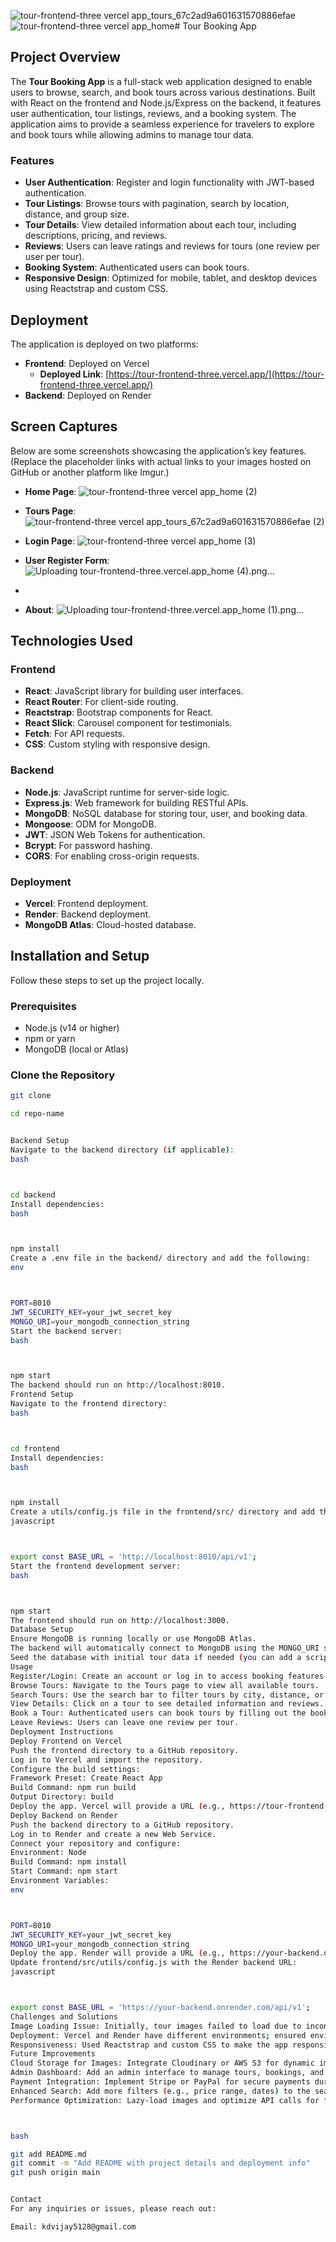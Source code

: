 ![tour-frontend-three vercel app_tours_67c2ad9a601631570886efae](https://github.com/user-attachments/assets/5ba440de-d51a-4f17-8c28-89a0f74e6dfa)![tour-frontend-three vercel app_home](https://github.com/user-attachments/assets/cf6b00a7-7041-4e47-bf5b-0a5f90eeb61a)# Tour Booking App

## Project Overview
The **Tour Booking App** is a full-stack web application designed to enable users to browse, search, and book tours across various destinations. Built with React on the frontend and Node.js/Express on the backend, it features user authentication, tour listings, reviews, and a booking system. The application aims to provide a seamless experience for travelers to explore and book tours while allowing admins to manage tour data.

### Features
- **User Authentication**: Register and login functionality with JWT-based authentication.
- **Tour Listings**: Browse tours with pagination, search by location, distance, and group size.
- **Tour Details**: View detailed information about each tour, including descriptions, pricing, and reviews.
- **Reviews**: Users can leave ratings and reviews for tours (one review per user per tour).
- **Booking System**: Authenticated users can book tours.
- **Responsive Design**: Optimized for mobile, tablet, and desktop devices using Reactstrap and custom CSS.

## Deployment
The application is deployed on two platforms:
- **Frontend**: Deployed on Vercel
  - **Deployed Link**: [https://tour-frontend-three.vercel.app/](https://tour-frontend-three.vercel.app/)
- **Backend**: Deployed on Render
 

## Screen Captures
Below are some screenshots showcasing the application’s key features. (Replace the placeholder links with actual links to your images hosted on GitHub or another platform like Imgur.)

- **Home Page**: ![tour-frontend-three vercel app_home (2)](https://github.com/user-attachments/assets/fa5fc2b3-fc5e-4873-b241-618506b52720)



- **Tours Page**: ![tour-frontend-three vercel app_tours_67c2ad9a601631570886efae (2)](https://github.com/user-attachments/assets/0e60908e-e1cd-41a9-b48d-8eb5b43497a0)


- **Login Page**: ![tour-frontend-three vercel app_home (3)](https://github.com/user-attachments/assets/d13aaabb-fe27-4a63-9feb-b225ed66ba3e)


- **User Register Form**: ![Uploading tour-frontend-three.vercel.app_home (4).png…]()

- 
- **About**: ![Uploading tour-frontend-three.vercel.app_home (1).png…]()



## Technologies Used
### Frontend
- **React**: JavaScript library for building user interfaces.
- **React Router**: For client-side routing.
- **Reactstrap**: Bootstrap components for React.
- **React Slick**: Carousel component for testimonials.
- **Fetch**: For API requests.
- **CSS**: Custom styling with responsive design.

### Backend
- **Node.js**: JavaScript runtime for server-side logic.
- **Express.js**: Web framework for building RESTful APIs.
- **MongoDB**: NoSQL database for storing tour, user, and booking data.
- **Mongoose**: ODM for MongoDB.
- **JWT**: JSON Web Tokens for authentication.
- **Bcrypt**: For password hashing.
- **CORS**: For enabling cross-origin requests.

### Deployment
- **Vercel**: Frontend deployment.
- **Render**: Backend deployment.
- **MongoDB Atlas**: Cloud-hosted database.

## Installation and Setup
Follow these steps to set up the project locally.

### Prerequisites
- Node.js (v14 or higher)
- npm or yarn
- MongoDB (local or Atlas)

### Clone the Repository
```bash
git clone

cd repo-name


Backend Setup
Navigate to the backend directory (if applicable):
bash



cd backend
Install dependencies:
bash



npm install
Create a .env file in the backend/ directory and add the following:
env



PORT=8010
JWT_SECURITY_KEY=your_jwt_secret_key
MONGO_URI=your_mongodb_connection_string
Start the backend server:
bash



npm start
The backend should run on http://localhost:8010.
Frontend Setup
Navigate to the frontend directory:
bash



cd frontend
Install dependencies:
bash



npm install
Create a utils/config.js file in the frontend/src/ directory and add the backend URL:
javascript



export const BASE_URL = 'http://localhost:8010/api/v1';
Start the frontend development server:
bash



npm start
The frontend should run on http://localhost:3000.
Database Setup
Ensure MongoDB is running locally or use MongoDB Atlas.
The backend will automatically connect to MongoDB using the MONGO_URI specified in .env.
Seed the database with initial tour data if needed (you can add a script or manually insert data via MongoDB Compass).
Usage
Register/Login: Create an account or log in to access booking features.
Browse Tours: Navigate to the Tours page to view all available tours.
Search Tours: Use the search bar to filter tours by city, distance, or group size.
View Details: Click on a tour to see detailed information and reviews.
Book a Tour: Authenticated users can book tours by filling out the booking form.
Leave Reviews: Users can leave one review per tour.
Deployment Instructions
Deploy Frontend on Vercel
Push the frontend directory to a GitHub repository.
Log in to Vercel and import the repository.
Configure the build settings:
Framework Preset: Create React App
Build Command: npm run build
Output Directory: build
Deploy the app. Vercel will provide a URL (e.g., https://tour-frontend-three.vercel.app/).
Deploy Backend on Render
Push the backend directory to a GitHub repository.
Log in to Render and create a new Web Service.
Connect your repository and configure:
Environment: Node
Build Command: npm install
Start Command: npm start
Environment Variables:
env



PORT=8010
JWT_SECURITY_KEY=your_jwt_secret_key
MONGO_URI=your_mongodb_connection_string
Deploy the app. Render will provide a URL (e.g., https://your-backend.onrender.com).
Update frontend/src/utils/config.js with the Render backend URL:
javascript



export const BASE_URL = 'https://your-backend.onrender.com/api/v1';
Challenges and Solutions
Image Loading Issue: Initially, tour images failed to load due to inconsistent photo paths in the database. A hybrid solution was implemented to handle both frontend (/assets/images/) and backend (/tour-images/) paths dynamically.
Deployment: Vercel and Render have different environments; ensured environment variables were set correctly and images were accessible in production.
Responsiveness: Used Reactstrap and custom CSS to make the app responsive across devices.
Future Improvements
Cloud Storage for Images: Integrate Cloudinary or AWS S3 for dynamic image uploads and storage.
Admin Dashboard: Add an admin interface to manage tours, bookings, and users.
Payment Integration: Implement Stripe or PayPal for secure payments during booking.
Enhanced Search: Add more filters (e.g., price range, dates) to the search functionality.
Performance Optimization: Lazy-load images and optimize API calls for faster loading.



bash

git add README.md
git commit -m "Add README with project details and deployment info"
git push origin main


Contact
For any inquiries or issues, please reach out:

Email: kdvijay5128@gmail.com




